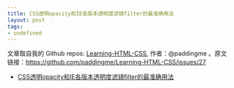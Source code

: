 ```yaml
---
title: CSS透明opacity和IE各版本透明度滤镜filter的最准确用法
layout: post
tags:
- undefined
---
```



 文章取自我的 Github  repos: [Learning-HTML-CSS](https://github.com/paddingme/Learning-HTML-CSS), 作者：@paddingme 。原文链接：https://github.com/paddingme/Learning-HTML-CSS/issues/27

- [CSS透明opacity和IE各版本透明度滤镜filter的最准确用法](http://blog.csdn.net/freshlover/article/details/17143341)